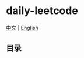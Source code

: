 # daily-leetcode
[中文](https://github.com/xavier-9527/leetcode-daily/README.md) | [English](https://github.com/xavier-9527/leetcode-daily/README_EN.md)
## 目录

